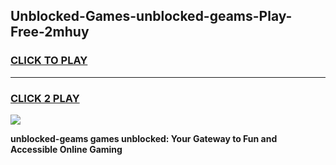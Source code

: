 
## Unblocked-Games-unblocked-geams-Play-Free-2mhuy
<h3>
<a href="https://premium76.site?title=unblocked-geams&ref=21A">CLICK TO PLAY</a></h3>
<hr>

<h3>
<a href="https://premium76.site?title=unblocked-geams&ref=21A">CLICK 2 PLAY</a>
  
</h3>

<a href="https://premium76.site?title=unblocked-geams&ref=21A"><img src="https://clearcache.store/games.png"></a>


**unblocked-geams games unblocked: Your Gateway to Fun and Accessible Online Gaming**
